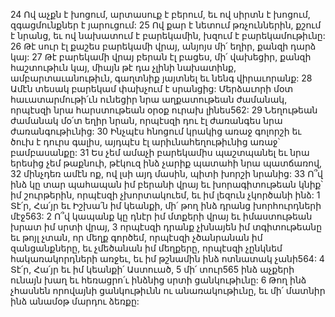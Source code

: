 24 Ով աչքն է խոցում, արտասուք է բերում, եւ ով սիրտն է խոցում, զգացմունքներ է յարուցում:
25 Ով քար է նետում թռչուններին, քշում է նրանց, եւ ով նախատում է բարեկամին, խզում է բարեկամութիւնը:
26 Թէ սուր էլ քաշես բարեկամի վրայ, անյոյս մի՛ եղիր, քանզի դարձ կայ:
27 Թէ բարեկամի վրայ բերան էլ բացես, մի՛ վախեցիր, քանզի հաշտութիւն կայ, միայն թէ դա չլինի նախատինք, ամբարտաւանութիւն, գաղտնիք յայտնել եւ նենգ վիրաւորանք:
28 Ամէն տեսակ բարեկամ փախչում է սրանցից: Մերձաւորի մօտ հաւատարմութի՛ւն ունեցիր նրա աղքատութեան ժամանակ, որպէսզի նրա հարստութեան օրօք ուրախ լինես562:
29 Նեղութեան ժամանակ մօ՛տ եղիր նրան, որպէսզի դու էլ ժառանգես նրա ժառանգութիւնից:
30 Ինչպէս հնոցում կրակից առաջ գոլորշի եւ ծուխ է դուրս գալիս, այդպէս էլ արիւնահեղութիւնից առաջ՝ բամբասանքը:
31 Ես չեմ ամաչի բարեկամիս պաշտպանել եւ նրա երեսից չեմ թաքնուի, թէկուզ ինձ չարիք պատահի նրա պատճառով,
32 մինչդեռ ամէն ոք, ով լսի այդ մասին, պիտի խորշի նրանից:
33 Ո՞վ ինձ կը տար պահապան իմ բերանի վրայ եւ խորագիտութեան կնիք՝ իմ շուրթերին, որպէսզի չխորտակուեմ, եւ իմ լեզուն չկործանի ինձ:
1 Տէ՛ր, Հա՛յր եւ Իշխա՛ն իմ կեանքի, մի՛ թող ինձ դրանց խորհուրդների մէջ563:
2 Ո՞վ կապանք կը դնէր իմ մտքերի վրայ եւ իմաստութեան խրատ իմ սրտի վրայ,
3 որպէսզի դրանք չխնայեն իմ տգիտութեանը եւ թոյլ չտան, որ մեղք գործեմ, որպէսզի չծանրանան իմ զանցանքները, եւ չմեծանան իմ մեղքերը, որպէսզի չընկնեմ հակառակորդների առջեւ, եւ իմ թշնամին ինձ ոտնատակ չանի564:
4 Տէ՛ր, Հա՛յր եւ իմ կեանքի՛ Աստուած,
5 մի՛ տուր565 ինձ աչքերի ունայն խաղ եւ հեռացրո՛ւ ինձնից սրտի ցանկութիւնը:
6 Թող ինձ չհասնեն որովայնի ցանկութիւնն ու անառակութիւնը, եւ մի՛ մատնիր ինձ անամօթ մարդու ձեռքը:
